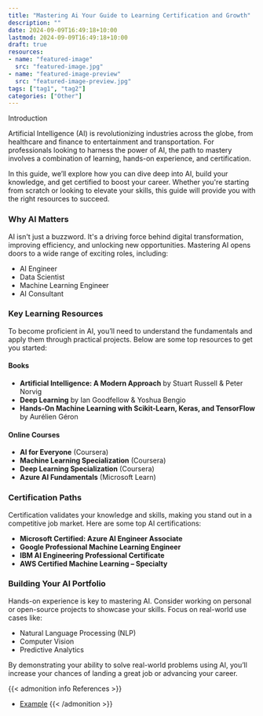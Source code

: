 ```yaml
---
title: "Mastering Ai Your Guide to Learning Certification and Growth"
description: ""
date: 2024-09-09T16:49:18+10:00
lastmod: 2024-09-09T16:49:18+10:00
draft: true
resources:
- name: "featured-image"
  src: "featured-image.jpg"
- name: "featured-image-preview"
  src: "featured-image-preview.jpg"
tags: ["tag1", "tag2"]
categories: ["Other"]
---
```


Introduction

<!--more-->

Artificial Intelligence (AI) is revolutionizing industries across the globe, from healthcare and finance to entertainment and transportation. For professionals looking to harness the power of AI, the path to mastery involves a combination of learning, hands-on experience, and certification.

In this guide, we’ll explore how you can dive deep into AI, build your knowledge, and get certified to boost your career. Whether you're starting from scratch or looking to elevate your skills, this guide will provide you with the right resources to succeed.

### Why AI Matters

AI isn't just a buzzword. It's a driving force behind digital transformation, improving efficiency, and unlocking new opportunities. Mastering AI opens doors to a wide range of exciting roles, including:

- AI Engineer
- Data Scientist
- Machine Learning Engineer
- AI Consultant

### Key Learning Resources

To become proficient in AI, you’ll need to understand the fundamentals and apply them through practical projects. Below are some top resources to get you started:

#### Books
- **Artificial Intelligence: A Modern Approach** by Stuart Russell & Peter Norvig
- **Deep Learning** by Ian Goodfellow & Yoshua Bengio
- **Hands-On Machine Learning with Scikit-Learn, Keras, and TensorFlow** by Aurélien Géron

#### Online Courses
- **AI for Everyone** (Coursera)
- **Machine Learning Specialization** (Coursera)
- **Deep Learning Specialization** (Coursera)
- **Azure AI Fundamentals** (Microsoft Learn)

### Certification Paths

Certification validates your knowledge and skills, making you stand out in a competitive job market. Here are some top AI certifications:

- **Microsoft Certified: Azure AI Engineer Associate**
- **Google Professional Machine Learning Engineer**
- **IBM AI Engineering Professional Certificate**
- **AWS Certified Machine Learning – Specialty**

### Building Your AI Portfolio

Hands-on experience is key to mastering AI. Consider working on personal or open-source projects to showcase your skills. Focus on real-world use cases like:

- Natural Language Processing (NLP)
- Computer Vision
- Predictive Analytics

By demonstrating your ability to solve real-world problems using AI, you’ll increase your chances of landing a great job or advancing your career.

{{< admonition info References >}}
- [Example](https://example.com)
{{< /admonition >}}
